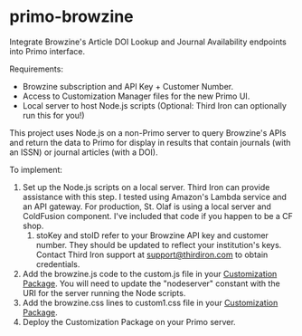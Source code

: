 # primo-browzine
Integrate Browzine's Article DOI Lookup and Journal Availability endpoints into Primo interface.

Requirements:  
* Browzine subscription and API Key + Customer Number.
* Access to Customization Manager files for the new Primo UI.
* Local server to host Node.js scripts (Optional: Third Iron can optionally run this for you!)

This project uses Node.js on a non-Primo server to query Browzine's APIs and return the data to Primo for display in results that contain journals (with an ISSN) or journal articles (with a DOI).

To implement:

1. Set up the Node.js scripts on a local server.  Third Iron can provide assistance with this step.  I tested using Amazon's Lambda service and an API gateway.  For production, St. Olaf is using a local server and ColdFusion component.  I've included that code if you happen to be a CF shop.
   1. stoKey and stoID refer to your Browzine API key and customer number.  They should be updated to reflect your institution's keys.  Contact Third Iron support at support@thirdiron.com to obtain credentials.
1. Add the browzine.js code to the custom.js file in your [Customization Package](https://knowledge.exlibrisgroup.com/Primo/Product_Documentation/New_Primo_User_Interface/New_UI_Customization_-_Best_Practices#Using_the_UI_Customization_Package_Manager).  You will need to update the "nodeserver" constant with the URI for the server running the Node scripts.
1. Add the browzine.css lines to custom1.css file in your [Customization Package](https://knowledge.exlibrisgroup.com/Primo/Product_Documentation/New_Primo_User_Interface/New_UI_Customization_-_Best_Practices#Using_the_UI_Customization_Package_Manager).
1. Deploy the Customization Package on your Primo server.
